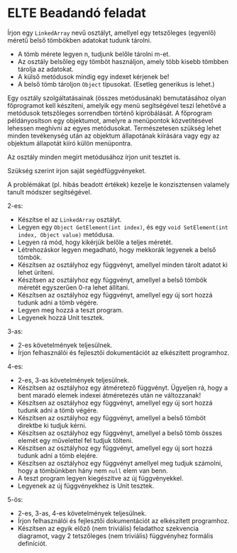 # ELTE Beadandó feladat

Írjon egy `LinkedArray` nevű osztályt, amellyel egy tetszőleges (egyenlő) méretű belső tömbökben adatokat tudunk tárolni.

- A tömb mérete legyen n, tudjunk belőle tárolni m-et.
- Az osztály belsőleg egy tömböt használjon, amely több kisebb tömbben tárolja az adatokat.
- A külső metódusok mindig egy indexet kérjenek be!
- A belső tömb tároljon `Object` típusokat. (Esetleg generikus is lehet.)

Egy osztály szolgáltatásainak (összes metódusának) bemutatásához olyan főprogramot
kell készíteni, amelyik egy menü segítségével teszi lehetővé a metódusok tetszőleges
sorrendben történő kipróbálását. A főprogram példányosítson egy objektumot, amelyre a
menüpontok közvetítésével lehessen meghívni az egyes metódusokat. Természetesen szükség
lehet minden tevékenység után az objektum állapotának kiírására vagy egy az objektum
állapotát kiíró külön menüpontra. 

Az osztály minden megírt metódusához írjon unit tesztet is.

Szükség szerint írjon saját segédfüggvényeket.

A problémákat (pl. hibás beadott értékek) kezelje le konzisztensen valamely tanult módszer segítségével.

2-es: 

- Készítse el az `LinkedArray` osztályt.
- Legyen egy `Object GetElement(int index)`, és egy `void SetElement(int index, Object value)` metódusa.
- Legyen rá mód, hogy kikérjük belőle a teljes méretét.
- Létrehozáskor legyen megadható, hogy mekkorák legyenek a belső tömbök.
- Készítsen az osztályhoz egy függvényt, amellyel minden tárolt adatot ki lehet üríteni.
- Készítsen az osztályhoz egy függvényt, amellyel a belső tömbök méretét egyszerűen 0-ra lehet állítani.
- Készítsen az osztályhoz egy függvényt, amellyel egy új sort hozzá tudunk adni a tömb végére.
- Legyen meg hozzá a teszt program.
- Legyenek hozzá Unit tesztek.

3-as:

- 2-es követelmények teljesülnek.
- Írjon felhasználói és fejlesztői dokumentációt az elkészített programhoz.

4-es:

- 2-es, 3-as követelmények teljesülnek.
- Készítsen az osztályhoz egy átméretező függvényt. Ügyeljen rá, hogy a bent maradó elemek indexei átméretezés után ne változzanak!
- Készítsen az osztályhoz egy függvényt, amellyel egy új sort hozzá tudunk adni a tömb végére.
- Készítsen az osztályhoz egy függvényt, amellyel a belső tömböt direktbe ki tudjuk kérni.
- Készítsen az osztályhoz egy függvényt, amellyel a belső tömb összes elemét egy művelettel fel tudjuk tölteni.
- Készítsen az osztályhoz egy függvényt, amellyel egy új sort hozzá tudunk adni a tömb elejére.
- Készítsen az osztályhoz egy függvényt amellyel meg tudjuk számolni, hogy a tömbünkben hány nem `null` elem van benn.
- A teszt program legyen kiegészítve az új függvényekkel.
- Legyenek az új függvényekhez is Unit tesztek.

5-ös:

- 2-es, 3-as, 4-es követelmények teljesülnek.
- Írjon felhasználói és fejlesztői dokumentációt az elkészített programhoz.
- Készítsen az egyik előző (nem triviális) feladathoz szekvencia diagramot, vagy 2 tetszőleges (nem triviális) függvényhez formális definíciót.
